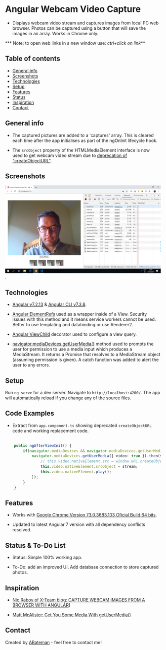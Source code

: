 # Angular Webcam Video Capture

* Displays webcam video stream and captures images from local PC web browser. Photos can be captured using a button that will save the images in an array. Works in Chrome only.

*** Note: to open web links in a new window use: _ctrl+click on link_**

## Table of contents

* [General info](#general-info)
* [Screenshots](#screenshots)
* [Technologies](#technologies)
* [Setup](#setup)
* [Features](#features)
* [Status](#status)
* [Inspiration](#inspiration)
* [Contact](#contact)

## General info

* The captured pictures are added to a 'captures' array. This is cleared each time after the app initialises as part of the ngOnInit lifecycle hook.

* The `srcObject` property of the HTMLMediaElement interface is now used to get webcam video stream due to [deprecation of "createObjectURL"](https://developer.mozilla.org/en-US/docs/Web/API/HTMLMediaElement/srcObject).

## Screenshots

![Example screenshot](./img/webcam-video-capture.png).

## Technologies

* [Angular v7.2.13](https://angular.io/) & [Angular CLI v7.3.8](https://cli.angular.io/).

* [Angular ElementRefs](https://angular.io/api/core/ElementRef#description) used as a wrapper inside of a View. Security issues with this method and it means service workers cannot be used. Better to use templating and databinding or use Renderer2.

* [Angular ViewChild](https://angular.io/api/core/ViewChild) decorator used to configure a view query.

* [navigator.mediaDevices.getUserMedia()](https://developer.mozilla.org/en-US/docs/Web/API/MediaDevices/getUserMedia) method used to prompts the user for permission to use a media input which produces a MediaStream. It returns a Promise that resolves to a MediaStream object (assuming permission is given). A catch function was added to alert the user to any errors.

## Setup

Run `ng serve` for a dev server. Navigate to `http://localhost:4200/`. The app will automatically reload if you change any of the source files.

## Code Examples

* Extract from `app.component.ts` showing deprecated `createObjectURL` code and working replacement code.

```typescript

    public ngAfterViewInit() {
        if(navigator.mediaDevices && navigator.mediaDevices.getUserMedia) {
            navigator.mediaDevices.getUserMedia({ video: true }).then(stream => {
                // this.video.nativeElement.src = window.URL.createObjectURL(stream);
                this.video.nativeElement.srcObject = stream;
                this.video.nativeElement.play();
            });
        }
    }


```

## Features

* Works with [Google Chrome Version 73.0.3683.103 Oficial Build 64 bits](https://www.google.com/chrome/).

* Updated to latest Angular 7 version with all dependency conflicts resolved.

## Status & To-Do List

* Status: Simple 100% working app.

* To-Do: add an improved UI. Add database connection to store captured photos.

## Inspiration

* [Nic Raboy of X-Team blog: CAPTURE WEBCAM IMAGES FROM A BROWSER WITH ANGULAR](https://x-team.com/blog/webcam-image-capture-angular/)]

* [Matt McAlister: Get You Some Media With getUserMedia()](https://medium.com/@matt.mcalister93/get-you-some-media-with-getusermedia-726cde161cd7)

## Contact

Created by [ABateman](https://www.andrewbateman.org) - feel free to contact me!
